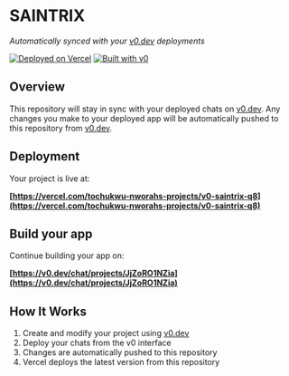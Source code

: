 # SAINTRIX

*Automatically synced with your [v0.dev](https://v0.dev) deployments*

[![Deployed on Vercel](https://img.shields.io/badge/Deployed%20on-Vercel-black?style=for-the-badge&logo=vercel)](https://vercel.com/tochukwu-nworahs-projects/v0-saintrix-q8)
[![Built with v0](https://img.shields.io/badge/Built%20with-v0.dev-black?style=for-the-badge)](https://v0.dev/chat/projects/JjZoRO1NZia)

## Overview

This repository will stay in sync with your deployed chats on [v0.dev](https://v0.dev).
Any changes you make to your deployed app will be automatically pushed to this repository from [v0.dev](https://v0.dev).

## Deployment

Your project is live at:

**[https://vercel.com/tochukwu-nworahs-projects/v0-saintrix-q8](https://vercel.com/tochukwu-nworahs-projects/v0-saintrix-q8)**

## Build your app

Continue building your app on:

**[https://v0.dev/chat/projects/JjZoRO1NZia](https://v0.dev/chat/projects/JjZoRO1NZia)**

## How It Works

1. Create and modify your project using [v0.dev](https://v0.dev)
2. Deploy your chats from the v0 interface
3. Changes are automatically pushed to this repository
4. Vercel deploys the latest version from this repository
